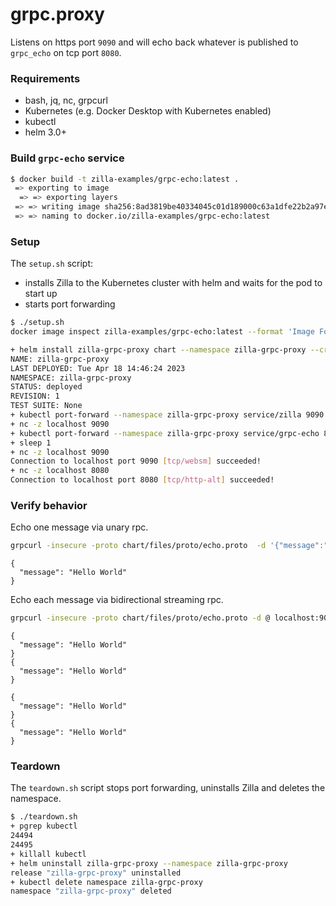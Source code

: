 # grpc.proxy

Listens on https port `9090` and will echo back whatever is published to `grpc_echo` on tcp port `8080`.

### Requirements

- bash, jq, nc, grpcurl
- Kubernetes (e.g. Docker Desktop with Kubernetes enabled)
- kubectl
- helm 3.0+

### Build `grpc-echo` service

```bash
$ docker build -t zilla-examples/grpc-echo:latest .
 => exporting to image
  => => exporting layers
 => => writing image sha256:8ad3819be40334045c01d189000c63a1dfe22b2a97ef376d0c6e56616de132c7 
 => => naming to docker.io/zilla-examples/grpc-echo:latest
```

### Setup

The `setup.sh` script:
- installs Zilla to the Kubernetes cluster with helm and waits for the pod to start up
- starts port forwarding

```bash
$ ./setup.sh
docker image inspect zilla-examples/grpc-echo:latest --format 'Image Found {{.RepoTags}}'

+ helm install zilla-grpc-proxy chart --namespace zilla-grpc-proxy --create-namespace --wait --timeout 2m
NAME: zilla-grpc-proxy
LAST DEPLOYED: Tue Apr 18 14:46:24 2023
NAMESPACE: zilla-grpc-proxy
STATUS: deployed
REVISION: 1
TEST SUITE: None
+ kubectl port-forward --namespace zilla-grpc-proxy service/zilla 9090
+ nc -z localhost 9090
+ kubectl port-forward --namespace zilla-grpc-proxy service/grpc-echo 8080
+ sleep 1
+ nc -z localhost 9090
Connection to localhost port 9090 [tcp/websm] succeeded!
+ nc -z localhost 8080
Connection to localhost port 8080 [tcp/http-alt] succeeded!
```

### Verify behavior

Echo one message via unary rpc.
```bash
grpcurl -insecure -proto chart/files/proto/echo.proto  -d '{"message":"Hello World"}' localhost:9090 example.EchoService.EchoUnary
```
```
{
  "message": "Hello World"
}
```

Echo each message via bidirectional streaming rpc.
```bash
grpcurl -insecure -proto chart/files/proto/echo.proto -d @ localhost:9090 example.EchoService.EchoBidiStream
```
```
{
  "message": "Hello World"
}
{
  "message": "Hello World"
}
```
```
{
  "message": "Hello World"
}
{
  "message": "Hello World"
}
```

### Teardown

The `teardown.sh` script stops port forwarding, uninstalls Zilla and deletes the namespace.

```bash
$ ./teardown.sh
+ pgrep kubectl
24494
24495
+ killall kubectl
+ helm uninstall zilla-grpc-proxy --namespace zilla-grpc-proxy
release "zilla-grpc-proxy" uninstalled
+ kubectl delete namespace zilla-grpc-proxy
namespace "zilla-grpc-proxy" deleted
```
